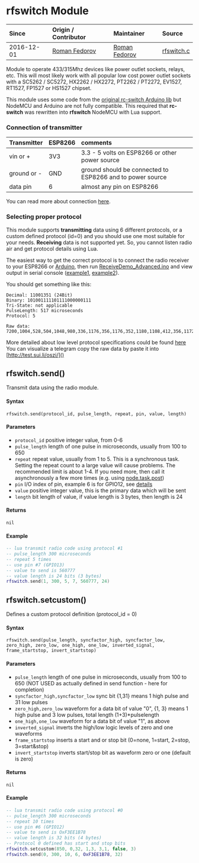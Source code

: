# rfswitch Module
| Since  | Origin / Contributor  | Maintainer  | Source  |
| :----- | :-------------------- | :---------- | :------ |
| 2016-12-01 | [Roman Fedorov](https://github.com/ffedoroff) | [Roman Fedorov](https://github.com/ffedoroff) | [rfswitch.c](../../../app/modules/rfswitch.c)|


Module to operate 433/315Mhz devices like power outlet sockets, relays, etc. This will most likely work with all popular low cost power outlet sockets with a SC5262 / SC5272, HX2262 / HX2272, PT2262 / PT2272, EV1527, RT1527, FP1527 or HS1527 chipset.

This module uses some code from the [original rc-switch Arduino lib](https://github.com/sui77/rc-switch/) but NodeMCU and Arduino are not fully compatible. This required that **rc-switch** was rewritten into  **rfswitch** NodeMCU with Lua support.

### Connection of transmitter

| Transmitter  | ESP8266  | comments                        |
| :----------- | :------- | :------------------------------ |
| vin or + | 3V3 | 3.3 - 5 volts on ESP8266 or other power source |
| ground or - | GND | ground should be connected to ESP8266 and to power source |
| data pin | 6 | almost any pin on ESP8266 |

You can read more about connection [here](https://alexbloggt.com/wp-content/uploads/2015/10/nodemcu_433_transmitter.png).

### Selecting proper protocol
This module supports **transmitting** data using 6 different protocols, or a custom defined protocol (id=0)
and you should use one most suitable for your needs. **Receiving** data is not supported yet. So, you cannot listen radio air and get protocol details using Lua.

The easiest way to get the correct protocol is to connect the radio receiver to your ESP8266 or [Arduino](https://github.com/sui77/rc-switch/wiki/HowTo_Receive),
then run [ReceiveDemo_Advanced.ino](https://github.com/sui77/rc-switch/blob/master/examples/ReceiveDemo_Advanced/ReceiveDemo_Advanced.ino)
and view output in serial console ([example1](http://www.instructables.com/id/Control-CoTech-Remote-Switch-With-Arduino-433Mhz/?ALLSTEPS),
[example2](http://randomnerdtutorials.com/esp8266-remote-controlled-sockets/)).

You should get something like this:

```
Decimal: 11001351 (24Bit)
Binary: 101001111101111000000111
Tri-State: not applicable
PulseLength: 517 microseconds
Protocol: 5

Raw data: 7200,1004,528,504,1048,980,336,1176,356,1176,352,1180,1108,412,356,1172,364,1168,356,1160,1176,1124,412,336,1180,1116,440,328,1188,340,1228,1060,416,1160,380,1160,1108,464,1068,436,328,1232,1060,412,1116,440,1088,428,3024,
```
More detailed about low level protocol specifications could be found [here](https://github.com/sui77/rc-switch/wiki/KnowHow_LineCoding)
You can visualize a telegram copy the raw data by paste it into [http://test.sui.li/oszi/]()

## rfswitch.send()
Transmit data using the radio module.

#### Syntax
`rfswitch.send(protocol_id, pulse_length, repeat, pin, value, length)`

#### Parameters
- `protocol_id` positive integer value, from 0-6
- `pulse_length` length of one pulse in microseconds, usually from 100 to 650
- `repeat` repeat value, usually from 1 to 5. This is a synchronous task. Setting the repeat count to a large value will cause problems.
The recommended limit is about 1-4. If you need more,
then call it asynchronously a few more times (e.g. using [node.task.post](../modules/node/#nodetaskpost))
- `pin` I/O index of pin, example 6 is for GPIO12, see [details](../modules/gpio/)
- `value` positive integer value, this is the primary data which will be sent
- `length` bit length of value, if value length is 3 bytes, then length is 24

#### Returns
`nil`

#### Example
```lua
-- lua transmit radio code using protocol #1
-- pulse_length 300 microseconds
-- repeat 5 times
-- use pin #7 (GPIO13)
-- value to send is 560777
-- value length is 24 bits (3 bytes)
rfswitch.send(1, 300, 5, 7, 560777, 24)
```

## rfswitch.setcustom()
Defines a custom protocol definition (protocol_id = 0)

#### Syntax
`rfswitch.send(pulse_length, syncfactor_high, syncfactor_low, zero_high, zero_low, one_high, one_low, inverted_signal, frame_startstop, invert_startstop)`

#### Parameters
- `pulse_length` length of one pulse in microseconds, usually from 100 to 650 (NOT USED as actually defined in send function - here for completion)
- `syncfactor_high,syncfactor_low` sync bit {1,31} means 1 high pulse and 31 low pulses
- `zero_high,zero_low` waveform for a data bit of value "0", {1, 3} means 1 high pulse and 3 low pulses, total length (1+3)*pulselength
- `one_high,one_low` waveform for a data bit of value "1", as above
- `inverted_signal` inverts the high/low logic levels of zero and one waveforms
- `frame_startstop` inserts a start and or stop bit (0=none, 1=start, 2=stop, 3=start&stop)
- `invert_startstop` inverts start/stop bit as waveform zero or one (default is zero)

#### Returns
`nil`

#### Example
```lua
-- lua transmit radio code using protocol #0
-- pulse_length 300 microseconds
-- repeat 10 times
-- use pin #6 (GPIO12)
-- value to send is OxF3EE1B78
-- value length is 32 bits (4 bytes)
-- Protocol 0 defined has start and stop bits
rfswitch.setcustom(850, 0,32, 1,3, 3,1, false, 3)
rfswitch.send(0, 300, 10, 6, OxF3EE1B78, 32)
```

